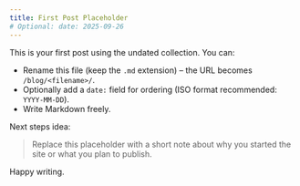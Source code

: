 ```yaml
---
title: First Post Placeholder
# Optional: date: 2025-09-26
---
```


This is your first post using the undated collection. You can:

- Rename this file (keep the `.md` extension) – the URL becomes `/blog/<filename>/`.
- Optionally add a `date:` field for ordering (ISO format recommended: `YYYY-MM-DD`).
- Write Markdown freely.

Next steps idea:
> Replace this placeholder with a short note about why you started the site or what you plan to publish.

Happy writing.

